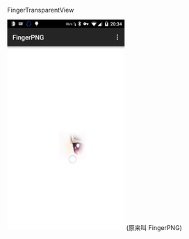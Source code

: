 FingerTransparentView

<img src="/art/s1.jpg" alt="screenshot" title="screenshot" width="270" height="486" />
(原来叫 FingerPNG)